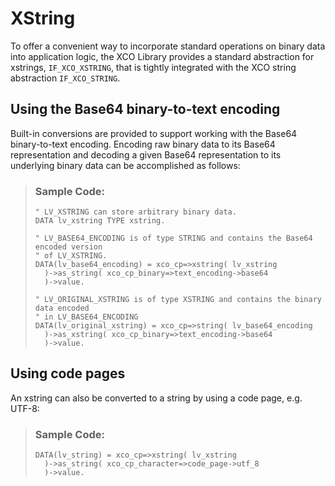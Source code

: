 <!-- loio0c7aa6642b294709abcc0e3de0488f1a -->

# XString

To offer a convenient way to incorporate standard operations on binary data into application logic, the XCO Library provides a standard abstraction for xstrings, `IF_XCO_XSTRING`, that is tightly integrated with the XCO string abstraction `IF_XCO_STRING`.



## Using the Base64 binary-to-text encoding

Built-in conversions are provided to support working with the Base64 binary-to-text encoding. Encoding raw binary data to its Base64 representation and decoding a given Base64 representation to its underlying binary data can be accomplished as follows:

> ### Sample Code:  
> ```lang-abap
> " LV_XSTRING can store arbitrary binary data.
> DATA lv_xstring TYPE xstring.
> 
> " LV_BASE64_ENCODING is of type STRING and contains the Base64 encoded version
> " of LV_XSTRING.
> DATA(lv_base64_encoding) = xco_cp=>xstring( lv_xstring
>   )->as_string( xco_cp_binary=>text_encoding->base64
>   )->value.
> 
> " LV_ORIGINAL_XSTRING is of type XSTRING and contains the binary data encoded
> " in LV_BASE64_ENCODING
> DATA(lv_original_xstring) = xco_cp=>string( lv_base64_encoding
>   )->as_xstring( xco_cp_binary=>text_encoding->base64
>   )->value.
> ```



<a name="loio0c7aa6642b294709abcc0e3de0488f1a__section_fhr_f53_wrb"/>

## Using code pages

An xstring can also be converted to a string by using a code page, e.g. UTF-8:

> ### Sample Code:  
> ```lang-abap
> DATA(lv_string) = xco_cp=>xstring( lv_xstring
>   )->as_string( xco_cp_character=>code_page->utf_8
>   )->value.
> ```

